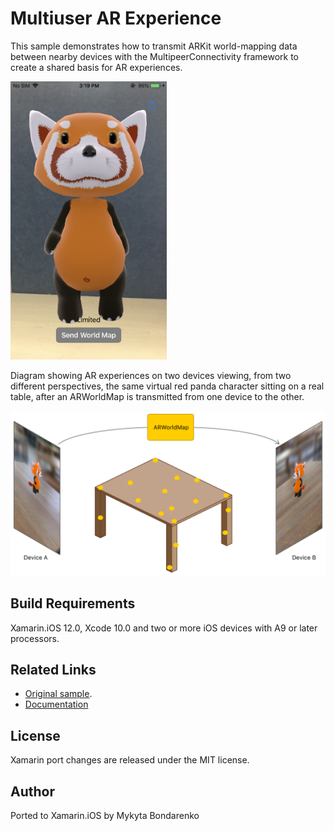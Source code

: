 Multiuser AR Experience
============

This sample demonstrates how to transmit ARKit world-mapping data between nearby devices with the MultipeerConnectivity framework to create a shared basis for AR experiences.

<img src="https://github.com/xamarin/ios-samples/blob/master/ios12/ARMultiuser/Screenshots/screenshots_1.png" width="250" height="445" />

Diagram showing AR experiences on two devices viewing, from two different perspectives, the same virtual red panda character sitting on a real table, after an ARWorldMap is transmitted from one device to the other.

![Diagram](https://github.com/xamarin/ios-samples/blob/master/ios12/ARMultiuser/Screenshots/concept-art.png)

Build Requirements
-------

Xamarin.iOS 12.0, Xcode 10.0 and two or more iOS devices with A9 or later processors.

Related Links
-------

- [Original sample](https://developer.apple.com/documentation/arkit/creating_a_multiuser_ar_experience).
- [Documentation](https://developer.apple.com/documentation/arkit/arworldmap)

License
-------

Xamarin port changes are released under the MIT license.

Author
------

Ported to Xamarin.iOS by Mykyta Bondarenko
